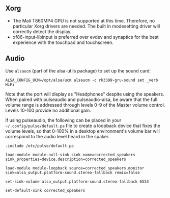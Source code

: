 ## Xorg

* The Mali T860MP4 GPU is not supported at this time.  Therefore, no particular Xorg drivers are needed.  The built in modesetting driver will correctly detect the display.
* xf86-input-libinput is preferred over evdev and synaptics for the best experience with the touchpad and touchscreen.

## Audio
Use `alsaucm` (part of the alsa-utils package) to set up the sound card:

```
ALSA_CONFIG_UCM=/opt/alsa/ucm alsaucm -c rk3399-gru-sound set _verb HiFi
```

Note that the port will display as "Headphones" despite using the speakers.  When paired with pulseaudio and pulseaudio-alsa, be aware that the full volume range is addressed through levels 0-9 of the Master volume control.  Levels 10-100 provide no additional gain.

If using pulseaudio, the following can be placed in your `~/.config/pulse/default.pa` file to create a loopback device that fixes the volume levels, so that 0-100% in a desktop environment's volume bar will correspond to the audio level heard in the spaker.

```
.include /etc/pulse/default.pa
  
load-module module-null-sink sink_name=corrected_speakers sink_properties=device.description=corrected_speakers

load-module module-loopback source=corrected_speakers.monitor sink=alsa_output.platform-sound.stereo-fallback remix=false

set-sink-volume alsa_output.platform-sound.stereo-fallback 6553

set-default-sink corrected_speakers
```
